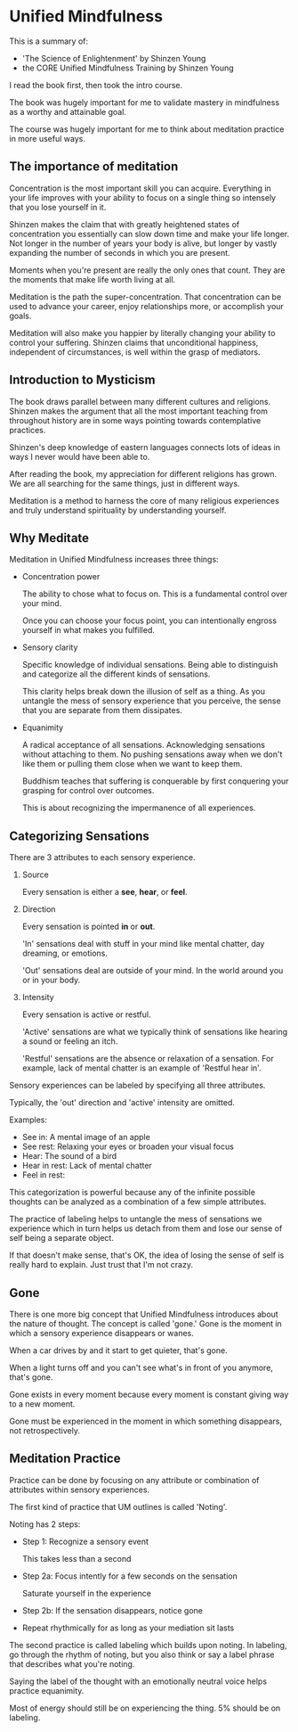 
# Unified Mindfulness

This is a summary of:

-   'The Science of Enlightenment' by Shinzen Young
-   the CORE Unified Mindfulness Training by Shinzen Young

I read the book first, then took the intro course.

The book was hugely important for me to validate mastery in
mindfulness as a worthy and attainable goal.

The course was hugely important for me to think about meditation
practice in more useful ways.


## The importance of meditation

Concentration is the most important skill you can acquire. Everything
in your life improves with your ability to focus on a single thing so
intensely that you lose yourself in it.

Shinzen makes the claim that with greatly heightened states of
concentration you essentially can slow down time and make your life
longer. Not longer in the number of years your body is alive, but
longer by vastly expanding the number of seconds in which you are
present.

Moments when you're present are really the only ones that count. They
are the moments that make life worth living at all.

Meditation is the path the super-concentration. That concentration can
be used to advance your career, enjoy relationships more, or
accomplish your goals.

Meditation will also make you happier by literally changing your
ability to control your suffering. Shinzen claims that unconditional
happiness, independent of circumstances, is well within the grasp of
mediators.


## Introduction to Mysticism

The book draws parallel between many different cultures and
religions. Shinzen makes the argument that all the most important
teaching from throughout history are in some ways pointing towards
contemplative practices.

Shinzen's deep knowledge of eastern languages connects lots of ideas
in ways I never would have been able to.

After reading the book, my appreciation for different religions has
grown. We are all searching for the same things, just in different ways.

Meditation is a method to harness the core of many religious experiences and truly understand spirituality by understanding yourself.


## Why Meditate

Meditation in Unified Mindfulness increases three things:

-   Concentration power
    
    The ability to chose what to focus on. This is a fundamental control
    over your mind.
    
    Once you can choose your focus point, you can intentionally engross yourself in what makes you fulfilled.

-   Sensory clarity
    
    Specific knowledge of individual sensations. Being able to
    distinguish and categorize all the different kinds of sensations.
    
    This clarity helps break down the illusion of self as a thing. As
    you untangle the mess of sensory experience that you perceive, the
    sense that you are separate from them dissipates.

-   Equanimity
    
    A radical acceptance of all sensations. Acknowledging sensations
    without attaching to them. No pushing sensations away when we don't
    like them or pulling them close when we want to keep them.
    
    Buddhism teaches that suffering is conquerable by first conquering your grasping for control over outcomes.
    
    This is about recognizing the impermanence of all experiences.


## Categorizing Sensations

There are 3 attributes to each sensory experience.

1.  Source
    
    Every sensation is either a **see**, **hear**, or **feel**.

2.  Direction
    
    Every sensation is pointed **in** or **out**.
    
    'In' sensations deal with stuff in your mind like mental chatter,
    day dreaming, or emotions.
    
    'Out' sensations deal are outside of your mind. In the world around
    you or in your body.

3.  Intensity
    
    Every sensation is active or restful.
    
    'Active' sensations are what we typically think of sensations like
    hearing a sound or feeling an itch.
    
    'Restful' sensations are the absence or relaxation of a
    sensation. For example, lack of mental chatter is an example of
    'Restful hear in'.

Sensory experiences can be labeled by specifying all three
attributes.

Typically, the 'out' direction and 'active' intensity are omitted.

Examples:

-   See in: A mental image of an apple
-   See rest: Relaxing your eyes or broaden your visual focus
-   Hear: The sound of a bird
-   Hear in rest: Lack of mental chatter
-   Feel in rest:

This categorization is powerful because any of the infinite possible
thoughts can be analyzed as a combination of a few simple
attributes.

The practice of labeling helps to untangle the mess of sensations we
experience which in turn helps us detach from them and lose our sense
of self being a separate object.

If that doesn't make sense, that's OK, the idea of losing the sense of
self is really hard to explain. Just trust that I'm not crazy.


## Gone

There is one more big concept that Unified Mindfulness introduces
about the nature of thought. The concept is called 'gone.' Gone is the
moment in which a sensory experience disappears or wanes.

When a car drives by and it start to get quieter, that's gone.

When a light turns off and you can't see what's in front of you
anymore, that's gone.

Gone exists in every moment because every moment is constant giving
way to a new moment.

Gone must be experienced in the moment in which something disappears,
not retrospectively.


## Meditation Practice

Practice can be done by focusing on any attribute or combination of
attributes within sensory experiences.

The first kind of practice that UM outlines is called 'Noting'.

Noting has 2 steps:

-   Step 1: Recognize a sensory event
    
    This takes less than a second

-   Step 2a: Focus intently for a few seconds on the sensation
    
    Saturate yourself in the experience

-   Step 2b: If the sensation disappears, notice gone

-   Repeat rhythmically for as long as your mediation sit lasts

The second practice is called labeling which builds upon noting. In
labeling, go through the rhythm of noting, but you also think or say a
label phrase that describes what you're noting.

Saying the label of the thought with an emotionally neutral voice
helps practice equanimity.

Most of energy should still be on experiencing the thing. 5% should be
on labeling.


